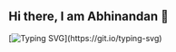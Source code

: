 ## Hi there, I am Abhinandan 👋

[![Typing SVG](https://readme-typing-svg.herokuapp.com?font=neuropol&color=%234E14B8&size=24&lines=I'am+Aspiring+Fullstack+Developer.;Graduated+in+Mechanical+Engineering;)](https://git.io/typing-svg)

